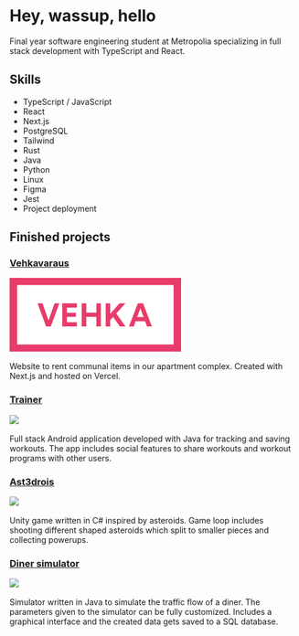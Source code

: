 # Hey, wassup, hello

Final year software engineering student at Metropolia specializing in full stack development with TypeScript and React.<br>

## Skills
<ul>
  <li>TypeScript / JavaScript</li>
  <li>React</li>
  <li>Next.js</li>
  <li>PostgreSQL</li>
  <li>Tailwind</li>
  <li>Rust</li>
  <li>Java</li>
  <li>Python</li>
  <li>Linux</li>
  <li>Figma</li>
  <li>Jest</li>
  <li>Project deployment</li>
</ul>

## Finished projects

### [Vehkavaraus](https://www.vehkavaraus.fi/)
<img src="https://raw.githubusercontent.com/joovil/vehkavaraus/f7b317cbf8769c4993d34ba277b20a1b24a4079e/public/icons/vehka_horizontal_pink.svg" width=300px>

Website to rent communal items in our apartment complex. Created with Next.js and hosted on Vercel.

### [Trainer](https://github.com/joovil/Trainer)
<img src="https://i.imgur.com/tD4cHl7.jpeg" height=300px>

Full stack Android application developed with Java for tracking and saving workouts. The app includes social features to share workouts and workout programs with other users.

### [Ast3drois](https://tenguknight.itch.io/ast3drois)
<img src="https://img.itch.zone/aW1hZ2UvMTQyNjU4MC84MzEzNjM2LnBuZw==/original/QVum91.png" width=300px>

Unity game written in C# inspired by asteroids. Game loop includes shooting different shaped asteroids which split to smaller pieces and collecting powerups.

### [Diner simulator](https://github.com/joovil/SimulaatioProjekti)
<img src="https://i.imgur.com/7LoZN5w.png" width=300px>

Simulator written in Java to simulate the traffic flow of a diner. The parameters given to the simulator can be fully customized. Includes a graphical interface and the created data gets saved to a SQL database.
